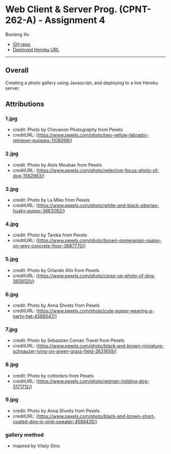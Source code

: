 # Web Client & Server Prog. (CPNT-262-A) - Assignment 4
Boxiang Xu
- [GH repo](https://github.com/Togepi-xbx/cpnt262-a4)
- [Deployed Heroku URL](https://cpnt262-a4-bx.herokuapp.com/)

---
## Overall
Creating a photo gallery using Javascript, and deploying to a live Heroku server.

## Attributions
### 1.jpg
- credit: Photo by Chevanon Photography from Pexels
- creditURL: (https://www.pexels.com/photo/two-yellow-labrador-retriever-puppies-1108099/)

### 2.jpg
- credit: Photo by Aloïs Moubax from Pexels
- creditURL: (https://www.pexels.com/photo/selective-focus-photo-of-dog-1562983/)

### 3.jpg
- credit: Photo by La Miko from Pexels
- creditURL: (https://www.pexels.com/photo/white-and-black-siberian-husky-puppy-3663082/)

### 4.jpg
- credit: Photo by Tanika from Pexels
- creditURL: (https://www.pexels.com/photo/brown-pomeranian-puppy-on-grey-concrete-floor-3687770/)

### 5.jpg
- credit: Photo by Orlando Allo from Pexels
- creditURL: (https://www.pexels.com/photo/close-up-photo-of-dog-3658120/)

### 6.jpg
- credit: Photo by Anna Shvets from Pexels
- creditURL: (https://www.pexels.com/photo/cute-puppy-wearing-a-party-hat-4588047/)

### 7.jpg
- credit: Photo by Sebastian Coman Travel from Pexels
- creditURL: (https://www.pexels.com/photo/black-and-brown-miniature-schnauzer-lying-on-green-grass-field-3631659/)

### 8.jpg
- credit: Photo by cottonbro from Pexels
- creditURL: (https://www.pexels.com/photo/woman-holding-dog-3171712/)

### 9.jpg
- credit: Photo by Anna Shvets from Pexels
- creditURL: (https://www.pexels.com/photo/black-and-brown-short-coated-dog-in-pink-sweater-4588435/)

### gallery method
- inspired by Vitaly Gins

